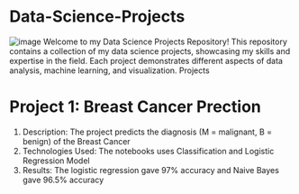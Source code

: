 # Data-Science-Projects

![image](https://github.com/mukeshkumarsoni4/Data-Science-Projects/assets/91667434/53421d56-60de-4cd7-9ed9-0e8d47bfcd6d)
Welcome to my Data Science Projects Repository! This repository contains a collection of my data science projects, showcasing my skills and expertise in the field. Each project demonstrates different aspects of data analysis, machine learning, and visualization.
Projects
# Project 1: Breast Cancer Prection
1. Description: The project predicts the diagnosis (M = malignant, B = benign) of the Breast Cancer
2. Technologies Used: The notebooks uses Classification and Logistic Regression Model
3. Results: The logistic regression gave 97% accuracy and Naive Bayes gave 96.5% accuracy

